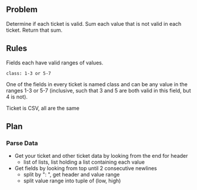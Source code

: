 ## Problem

Determine if each ticket is valid. Sum each value that is not valid in each ticket. Return that sum.

## Rules

Fields each have valid ranges of values. 

    class: 1-3 or 5-7

One of the fields in every ticket is named class and can be any value in the ranges 1-3 or 5-7 (inclusive, such that 3 and 5 are both valid in this field, but 4 is not).

Ticket is CSV, all are the same 

## Plan

### Parse Data

- Get your ticket and other ticket data by looking from the end for header
  - list of lists, list holding a list containing each value
- Get fields by looking from top until 2 consecutive newlines
  - split by ": ", get header and value range
  - split value range into tuple of (low, high)
